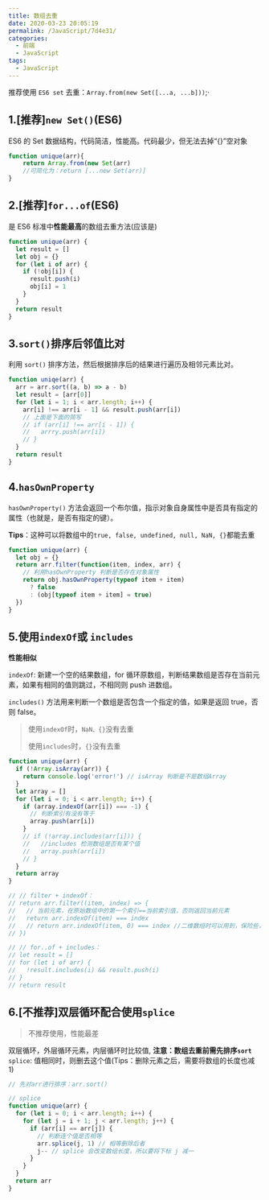 ```yaml
---
title: 数组去重
date: 2020-03-23 20:05:19
permalink: /JavaScript/7d4e31/
categories:
  - 前端
  - JavaScript
tags:
  - JavaScript
---
```


推荐使用 `ES6 set` 去重：`Array.from(new Set([...a, ...b]))`;·

<!-- more -->

## 1.[推荐]`new Set()`(ES6)

ES6 的 Set 数据结构，代码简洁，性能高。代码最少，但无法去掉“{}”空对象

```js
function unique(arr){
    return Array.from(new Set(arr)
    //可简化为：return [...new Set(arr)]
}
```

## 2.[推荐]`for...of`(ES6)

是 ES6 标准中**性能最高**的数组去重方法(应该是)

```js
function unique(arr) {
  let result = []
  let obj = {}
  for (let i of arr) {
    if (!obj[i]) {
      result.push(i)
      obj[i] = 1
    }
  }
  return result
}
```

## 3.`sort()`排序后邻值比对

利用 `sort()` 排序方法，然后根据排序后的结果进行遍历及相邻元素比对。

```js
function uniqe(arr) {
  arr = arr.sort((a, b) => a - b)
  let result = [arr[0]]
  for (let i = 1; i < arr.length; i++) {
    arr[i] !== arr[i - 1] && result.push(arr[i])
    // 上面是下面的简写
    // if (arr[i] !== arr[i - 1]) {
    //   arrry.push(arr[i])
    // }
  }
  return result
}
```

## 4.`hasOwnProperty`

`hasOwnProperty()` 方法会返回一个布尔值，指示对象自身属性中是否具有指定的属性（也就是，是否有指定的键）。

**Tips**：这种可以将数组中的`true, false, undefined, null, NaN, {}`都能去重

```js
function unique(arr) {
  let obj = {}
  return arr.filter(function(item, index, arr) {
    // 利用hasOwnProperty 判断是否存在对象属性
    return obj.hasOwnProperty(typeof item + item)
      ? false
      : (obj[typeof item + item] = true)
  })
}
```

## 5.使用`indexOf`或 `includes`

**性能相似**

`indexOf`: 新建一个空的结果数组，for 循环原数组，判断结果数组是否存在当前元素，如果有相同的值则跳过，不相同则 push 进数组。

`includes()` 方法用来判断一个数组是否包含一个指定的值，如果是返回 true，否则 false。

> 使用`indexOf`时，`NaN、{}`没有去重
>
> 使用`includes`时，`{}`没有去重

```js
function unique(arr) {
  if (!Array.isArray(arr)) {
    return console.log('error!') // isArray 判断是不是数组Array
  }
  let array = []
  for (let i = 0; i < arr.length; i++) {
    if (array.indexOf(arr[i]) === -1) {
      // 判断索引有没有等于
      array.push(arr[i])
    }
    // if (!array.includes(arr[i])) {
    //   //includes 检测数组是否有某个值
    //   array.push(arr[i])
    // }
  }
  return array
}

// // filter + indexOf：
// return arr.filter((item, index) => {
//   // 当前元素，在原始数组中的第一个索引==当前索引值，否则返回当前元素
//   return arr.indexOf(item) === index
//   // return arr.indexOf(item, 0) === index //二维数组时可以用到，保险些，一般不会这样写
// })

// // for..of + includes：
// let result = []
// for (let i of arr) {
//   !result.includes(i) && result.push(i)
// }
// return result
```

## 6.[不推荐]双层循环配合使用`splice`

> 不推荐使用，性能最差

双层循环，外层循环元素，内层循环时比较值, **注意：数组去重前需先排序`sort`**
`splice`: 值相同时，则删去这个值(Tips：删除元素之后，需要将数组的长度也减 1)

```js
// 先对arr进行排序：arr.sort()

// splice
function unique(arr) {
  for (let i = 0; i < arr.length; i++) {
    for (let j = i + 1; j < arr.length; j++) {
      if (arr[i] == arr[j]) {
        // 判断连个值是否相等
        arr.splice(j, 1) // 相等删除后者
        j-- // splice 会改变数组长度，所以要将下标 j 减一
      }
    }
  }
  return arr
}
```

